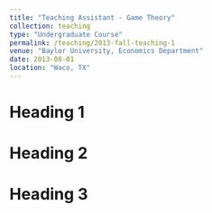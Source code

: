```yaml
---
title: "Teaching Assistant - Game Theory"
collection: teaching
type: "Undergraduate Course"
permalink: /teaching/2013-fall-teaching-1
venue: "Baylor University, Economics Department"
date: 2013-08-01
location: "Waco, TX"
---
```



Heading 1
======

Heading 2
======

Heading 3
======